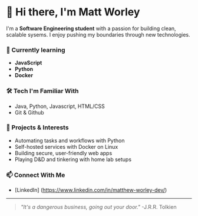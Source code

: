 # 👋 Hi there, I'm Matt Worley

I'm a  **Software Engineering student** with a passion for building clean, scalable sysems. I enjoy pushing my boundaries through new technologies.

### 🌱 Currently learning
- **JavaScript**
- **Python**
- **Docker**

### 🛠️ Tech I'm Familiar With
- Java, Python, Javascript, HTML/CSS
- Git & Github

### 🚧 Projects & Interests
- Automating tasks and workflows with Python
- Self-hosted services with Docker on Linux
- Building secure, user-friendly web apps
- Playing D&D and tinkering with home lab setups

### 📫 Connect With Me
- [LinkedIn] (https://www.linkedin.com/in/matthew-worley-dev/)


---

> _"It's a dangerous business, going out your door."_
> -J.R.R. Tolkien
